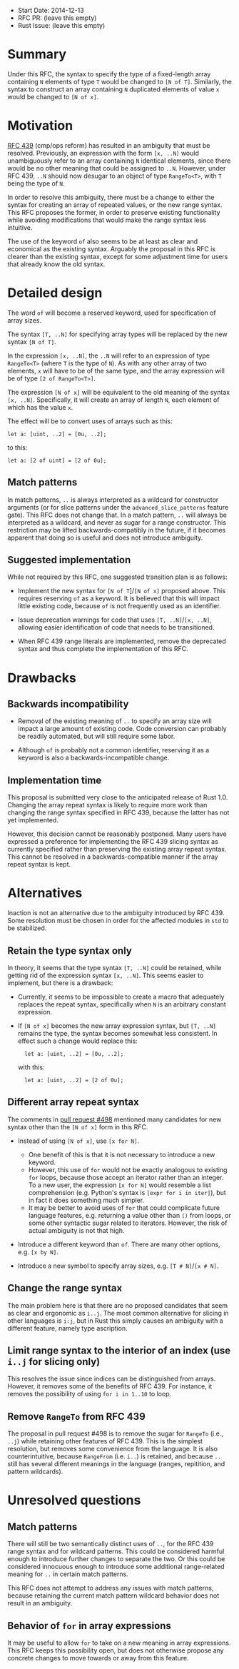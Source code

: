 - Start Date: 2014-12-13
- RFC PR: (leave this empty)
- Rust Issue: (leave this empty)

# Summary

Under this RFC, the syntax to specify the type of a fixed-length array
containing `N` elements of type `T` would be changed to `[N of T]`. Similarly,
the syntax to construct an array containing `N` duplicated elements of value `x`
would be changed to `[N of x]`.

# Motivation

[RFC 439](https://github.com/rust-lang/rfcs/blob/master/text/0439-cmp-ops-reform.md)
(cmp/ops reform) has resulted in an ambiguity that must be resolved. Previously,
an expression with the form `[x, ..N]` would unambiguously refer to an array
containing `N` identical elements, since there would be no other meaning that
could be assigned to `..N`. However, under RFC 439, `..N` should now desugar to
an object of type `RangeTo<T>`, with `T` being the type of `N`.

In order to resolve this ambiguity, there must be a change to either the syntax
for creating an array of repeated values, or the new range syntax. This RFC
proposes the former, in order to preserve existing functionality while avoiding
modifications that would make the range syntax less intuitive.

The use of the keyword `of` also seems to be at least as clear and economical as
the existing syntax. Arguably the proposal in this RFC is clearer than the
existing syntax, except for some adjustment time for users that already know the
old syntax.

# Detailed design

The word `of` will become a reserved keyword, used for specification of array
sizes.

The syntax `[T, ..N]` for specifying array types will be replaced by the new
syntax `[N of T]`.

In the expression `[x, ..N]`, the `..N` will refer to an expression of type
`RangeTo<T>` (where `T` is the type of `N`). As with any other array of two
elements, `x` will have to be of the same type, and the array expression will be
of type `[2 of RangeTo<T>]`.

The expression `[N of x]` will be equivalent to the old meaning of the syntax
`[x, ..N]`. Specifically, it will create an array of length `N`, each element of
which has the value `x`.

The effect will be to convert uses of arrays such as this:

    let a: [uint, ..2] = [0u, ..2];

to this:

    let a: [2 of uint] = [2 of 0u];

## Match patterns

In match patterns, `..` is always interpreted as a wildcard for constructor
arguments (or for slice patterns under the `advanced_slice_patterns` feature
gate). This RFC does not change that. In a match pattern, `..` will always be
interpreted as a wildcard, and never as sugar for a range constructor. This
restriction may be lifted backwards-compatibly in the future, if it becomes
apparent that doing so is useful and does not introduce ambiguity.

## Suggested implementation

While not required by this RFC, one suggested transition plan is as follows:

- Implement the new syntax for `[N of T`]/`[N of x]` proposed above. This
  requires reserving `of` as a keyword. It is believed that this will impact
  little existing code, because `of` is not frequently used as an identifier.

- Issue deprecation warnings for code that uses `[T, ..N]`/`[x, ..N]`, allowing
  easier identification of code that needs to be transitioned.

- When RFC 439 range literals are implemented, remove the deprecated syntax and
  thus complete the implementation of this RFC.

# Drawbacks

## Backwards incompatibility

- Removal of the existing meaning of `..` to specify an array size will impact a
  large amount of existing code. Code conversion can probably be readily
  automated, but will still require some labor.

- Although `of` is probably not a common identifier, reserving it as a keyword
  is also a backwards-incompatible change.

## Implementation time

This proposal is submitted very close to the anticipated release of Rust
1.0. Changing the array repeat syntax is likely to require more work than
changing the range syntax specified in RFC 439, because the latter has not yet
implemented.

However, this decision cannot be reasonably postponed. Many users have expressed
a preference for implementing the RFC 439 slicing syntax as currently specified
rather than preserving the existing array repeat syntax. This cannot be resolved
in a backwards-compatible manner if the array repeat syntax is kept.

# Alternatives

Inaction is not an alternative due to the ambiguity introduced by RFC 439. Some
resolution must be chosen in order for the affected modules in `std` to be
stabilized.

## Retain the type syntax only

In theory, it seems that the type syntax `[T, ..N]` could be retained, while
getting rid of the expression syntax `[x, ..N]`. This seems easier to implement,
but there is a drawback:

- Currently, it seems to be impossible to create a macro that adequately
  replaces the repeat syntax, specifically when `N` is an arbitrary constant
  expression.

- If `[N of x]` becomes the new array expression syntax, but `[T, ..N]` remains
  the type, the syntax becomes somewhat less consistent. In effect such a change
  would replace this:

        let a: [uint, ..2] = [0u, ..2];

  with this:

        let a: [uint, ..2] = [2 of 0u];

## Different array repeat syntax

The comments in [pull request #498](https://github.com/rust-lang/rfcs/pull/498)
mentioned many candidates for new syntax other than the `[N of x]` form in this
RFC.

- Instead of using `[N of x]`, use `[x for N]`.

    - One benefit of this is that it is not necessary to introduce a new
      keyword.
    - However, this use of `for` would not be exactly analogous to existing
      `for` loops, because those accept an iterator rather than an integer. To a
      new user, the expression `[x for N]` would resemble a list comprehension
      (e.g. Python's syntax is `[expr for i in iter]`), but in fact it does
      something much simpler.
    - It may be better to avoid uses of `for` that could complicate future
      language features, e.g. returning a value other than `()` from loops, or
      some other syntactic sugar related to iterators. However, the risk of
      actual ambiguity is not that high.

- Introduce a different keyword than `of`. There are many other options, e.g.
  `[x by N]`.

- Introduce a new symbol to specify array sizes, e.g. `[T # N]`/`[x # N]`.

## Change the range syntax

The main problem here is that there are no proposed candidates that seem as
clear and ergonomic as `i..j`. The most common alternative for slicing in other
languages is `i:j`, but in Rust this simply causes an ambiguity with a different
feature, namely type ascription.

## Limit range syntax to the interior of an index (use `i..j` for slicing only)

This resolves the issue since indices can be distinguished from arrays. However,
it removes some of the benefits of RFC 439. For instance, it removes the
possibility of using `for i in 1..10` to loop.

## Remove `RangeTo` from RFC 439

The proposal in pull request #498 is to remove the sugar for `RangeTo` (i.e.,
`..j`) while retaining other features of RFC 439. This is the simplest
resolution, but removes some convenience from the language. It is also
counterintuitive, because `RangeFrom` (i.e. `i..`) is retained, and because `..`
still has several different meanings in the language (ranges, repitition, and
pattern wildcards).

# Unresolved questions

## Match patterns

There will still be two semantically distinct uses of `..`, for the RFC 439
range syntax and for wildcard patterns. This could be considered harmful enough
to introduce further changes to separate the two. Or this could be considered
innocuous enough to introduce some additional range-related meaning for `..` in
certain match patterns.

This RFC does not attempt to address any issues with match patterns, because
retaining the current match pattern wildcard behavior does not result in an
ambiguity.

## Behavior of `for` in array expressions

It may be useful to allow `for` to take on a new meaning in array expressions.
This RFC keeps this possibility open, but does not otherwise propose any
concrete changes to move towards or away from this feature.
